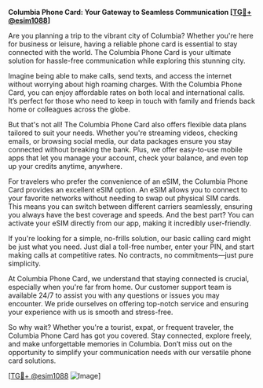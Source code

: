 **Columbia Phone Card: Your Gateway to Seamless Communication [[TG💪+ @esim1088](https://t.me/s/esim1088)]**

Are you planning a trip to the vibrant city of Columbia? Whether you're here for business or leisure, having a reliable phone card is essential to stay connected with the world. The Columbia Phone Card is your ultimate solution for hassle-free communication while exploring this stunning city.

Imagine being able to make calls, send texts, and access the internet without worrying about high roaming charges. With the Columbia Phone Card, you can enjoy affordable rates on both local and international calls. It’s perfect for those who need to keep in touch with family and friends back home or colleagues across the globe. 

But that's not all! The Columbia Phone Card also offers flexible data plans tailored to suit your needs. Whether you're streaming videos, checking emails, or browsing social media, our data packages ensure you stay connected without breaking the bank. Plus, we offer easy-to-use mobile apps that let you manage your account, check your balance, and even top up your credits anytime, anywhere.

For travelers who prefer the convenience of an eSIM, the Columbia Phone Card provides an excellent eSIM option. An eSIM allows you to connect to your favorite networks without needing to swap out physical SIM cards. This means you can switch between different carriers seamlessly, ensuring you always have the best coverage and speeds. And the best part? You can activate your eSIM directly from our app, making it incredibly user-friendly.

If you're looking for a simple, no-frills solution, our basic calling card might be just what you need. Just dial a toll-free number, enter your PIN, and start making calls at competitive rates. No contracts, no commitments—just pure simplicity.

At Columbia Phone Card, we understand that staying connected is crucial, especially when you're far from home. Our customer support team is available 24/7 to assist you with any questions or issues you may encounter. We pride ourselves on offering top-notch service and ensuring your experience with us is smooth and stress-free.

So why wait? Whether you're a tourist, expat, or frequent traveler, the Columbia Phone Card has got you covered. Stay connected, explore freely, and make unforgettable memories in Columbia. Don’t miss out on the opportunity to simplify your communication needs with our versatile phone card solutions.

[[TG💪+ @esim1088](https://t.me/s/esim1088) ![Image](https://i.postimg.cc/Y0z9fWf4/image.png)]